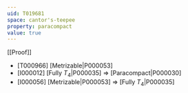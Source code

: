 ```yaml
---
uid: T019681
space: cantor's-teepee
property: paracompact
value: true
---
```

[[Proof]]

* [T000966] [Metrizable|P000053]
* [I000012] [Fully $T_4$|P000035] => [Paracompact|P000030]
* [I000056] [Metrizable|P000053] => [Fully $T_4$|P000035]

